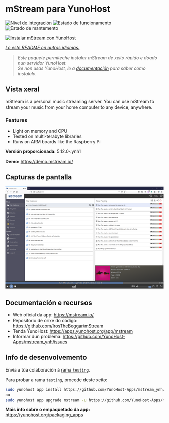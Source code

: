 <!--
NOTA: Este README foi creado automáticamente por <https://github.com/YunoHost/apps/tree/master/tools/readme_generator>
NON debe editarse manualmente.
-->

# mStream para YunoHost

[![Nivel de integración](https://dash.yunohost.org/integration/mstream.svg)](https://dash.yunohost.org/appci/app/mstream) ![Estado de funcionamento](https://ci-apps.yunohost.org/ci/badges/mstream.status.svg) ![Estado de mantemento](https://ci-apps.yunohost.org/ci/badges/mstream.maintain.svg)

[![Instalar mStream con YunoHost](https://install-app.yunohost.org/install-with-yunohost.svg)](https://install-app.yunohost.org/?app=mstream)

*[Le este README en outros idiomas.](./ALL_README.md)*

> *Este paquete permíteche instalar mStream de xeito rápido e doado nun servidor YunoHost.*  
> *Se non usas YunoHost, le a [documentación](https://yunohost.org/install) para saber como instalalo.*

## Vista xeral

mStream is a personal music streaming server. You can use mStream to stream your music from your home computer to any device, anywhere.

### Features

- Light on memory and CPU
- Tested on multi-terabyte libraries
- Runs on ARM boards like the Raspberry Pi


**Versión proporcionada:** 5.12.0~ynh1

**Demo:** <https://demo.mstream.io/>

## Capturas de pantalla

![Captura de pantalla de mStream](./doc/screenshots/mstreamv5.png)

## Documentación e recursos

- Web oficial da app: <https://mstream.io/>
- Repositorio de orixe do código: <https://github.com/IrosTheBeggar/mStream>
- Tenda YunoHost: <https://apps.yunohost.org/app/mstream>
- Informar dun problema: <https://github.com/YunoHost-Apps/mstream_ynh/issues>

## Info de desenvolvemento

Envía a túa colaboración á [rama `testing`](https://github.com/YunoHost-Apps/mstream_ynh/tree/testing).

Para probar a rama `testing`, procede deste xeito:

```bash
sudo yunohost app install https://github.com/YunoHost-Apps/mstream_ynh/tree/testing --debug
ou
sudo yunohost app upgrade mstream -u https://github.com/YunoHost-Apps/mstream_ynh/tree/testing --debug
```

**Máis info sobre o empaquetado da app:** <https://yunohost.org/packaging_apps>
